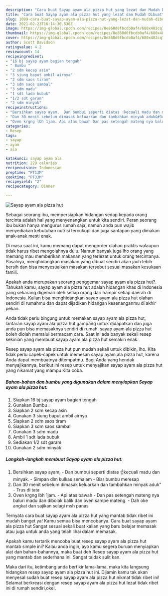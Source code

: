 ```yaml
---
description: "Cara buat Sayap ayam ala pizza hut yang lezat dan Mudah Dibuat"
title: "Cara buat Sayap ayam ala pizza hut yang lezat dan Mudah Dibuat"
slug: 1099-cara-buat-sayap-ayam-ala-pizza-hut-yang-lezat-dan-mudah-dibuat
date: 2021-02-23T16:14:30.536Z
image: https://img-global.cpcdn.com/recipes/8e868d0fbcdb0af4/680x482cq70/sayap-ayam-ala-pizza-hut-foto-resep-utama.jpg
thumbnail: https://img-global.cpcdn.com/recipes/8e868d0fbcdb0af4/680x482cq70/sayap-ayam-ala-pizza-hut-foto-resep-utama.jpg
cover: https://img-global.cpcdn.com/recipes/8e868d0fbcdb0af4/680x482cq70/sayap-ayam-ala-pizza-hut-foto-resep-utama.jpg
author: Scott Davidson
ratingvalue: 4.2
reviewcount: 14
recipeingredient:
- "16 bj sayap ayam bagian tengah"
- " Bumbu "
- "2 sdm kecap asin"
- "3 siung baput ambil airnya"
- "2 sdm saos tiram"
- "3 sdm saos sambal"
- "3 sdm madu"
- "1 sdt lada bubuk"
- "1/2 sdt garam"
- "2 sdm minyak"
recipeinstructions:
- "Bersihkan sayap ayam,  Dan bumbui seperti diatas ☝kecuali madu dan minyak. Simpan dlm kulkas semalam Biar bumbu meresap"
- "Dan 30 menit sebelum dimasak keluarkan dan tambahkan minyak aduk&#34; Trus di tata"
- "Oven krgng lbh 1jam. Api atas bawah Dan pas setengah mateng nya baluri madu dan dibolak balik dan oven sampe mateng. Dah oke angkat dan sajikan selagi msh panas"
categories:
- Resep
tags:
- sayap
- ayam
- ala

katakunci: sayap ayam ala 
nutrition: 229 calories
recipecuisine: Indonesian
preptime: "PT13M"
cooktime: "PT33M"
recipeyield: "2"
recipecategory: Dinner

---
```



![Sayap ayam ala pizza hut](https://img-global.cpcdn.com/recipes/8e868d0fbcdb0af4/680x482cq70/sayap-ayam-ala-pizza-hut-foto-resep-utama.jpg)

Sebagai seorang ibu, mempersiapkan hidangan sedap kepada orang tercinta adalah hal yang menyenangkan untuk kita sendiri. Peran seorang ibu bukan hanya mengurus rumah saja, namun anda pun wajib menyediakan kebutuhan nutrisi tercukupi dan juga santapan yang dimakan anak-anak mesti enak.

Di masa  saat ini, kamu memang dapat mengorder olahan praktis walaupun tidak harus ribet mengolahnya dulu. Namun banyak juga lho orang yang memang mau memberikan makanan yang terlezat untuk orang tercintanya. Pasalnya, menghidangkan masakan yang dibuat sendiri akan jauh lebih bersih dan bisa menyesuaikan masakan tersebut sesuai masakan kesukaan famili. 



Apakah anda merupakan seorang penggemar sayap ayam ala pizza hut?. Tahukah kamu, sayap ayam ala pizza hut adalah hidangan khas di Indonesia yang sekarang digemari oleh setiap orang dari hampir setiap daerah di Indonesia. Kalian bisa menghidangkan sayap ayam ala pizza hut olahan sendiri di rumahmu dan dapat dijadikan hidangan kesenanganmu di akhir pekan.

Anda tidak perlu bingung untuk memakan sayap ayam ala pizza hut, lantaran sayap ayam ala pizza hut gampang untuk didapatkan dan juga anda pun bisa memasaknya sendiri di rumah. sayap ayam ala pizza hut boleh diolah memalui bermacam cara. Saat ini ada banyak sekali resep kekinian yang membuat sayap ayam ala pizza hut semakin enak.

Resep sayap ayam ala pizza hut pun mudah sekali untuk dibikin, lho. Kita tidak perlu capek-capek untuk memesan sayap ayam ala pizza hut, karena Anda dapat membuatnya ditempatmu. Bagi Anda yang hendak menyajikannya, berikut ini resep untuk menyajikan sayap ayam ala pizza hut yang nikamat yang mampu Kita coba.

<!--inarticleads1-->

##### Bahan-bahan dan bumbu yang digunakan dalam menyiapkan Sayap ayam ala pizza hut:

1. Siapkan 16 bj sayap ayam bagian tengah
1. Gunakan  Bumbu :
1. Siapkan 2 sdm kecap asin
1. Gunakan 3 siung baput ambil airnya
1. Siapkan 2 sdm saos tiram
1. Siapkan 3 sdm saos sambal
1. Gunakan 3 sdm madu
1. Ambil 1 sdt lada bubuk
1. Sediakan 1/2 sdt garam
1. Gunakan 2 sdm minyak




<!--inarticleads2-->

##### Langkah-langkah membuat Sayap ayam ala pizza hut:

1. Bersihkan sayap ayam,  - Dan bumbui seperti diatas ☝kecuali madu dan minyak. - Simpan dlm kulkas semalam - Biar bumbu meresap
1. Dan 30 menit sebelum dimasak keluarkan dan tambahkan minyak aduk&#34; - Trus di tata
1. Oven krgng lbh 1jam. - Api atas bawah - Dan pas setengah mateng nya baluri madu dan dibolak balik dan oven sampe mateng. - Dah oke angkat dan sajikan selagi msh panas




Ternyata cara buat sayap ayam ala pizza hut yang mantab tidak ribet ini mudah banget ya! Kamu semua bisa mencobanya. Cara buat sayap ayam ala pizza hut Sangat sesuai sekali buat kalian yang baru belajar memasak atau juga untuk anda yang telah lihai dalam memasak.

Apakah kamu tertarik mencoba buat resep sayap ayam ala pizza hut mantab simple ini? Kalau anda ingin, ayo kamu segera buruan menyiapkan alat dan bahan-bahannya, maka buat deh Resep sayap ayam ala pizza hut yang mantab dan sederhana ini. Sangat taidak sulit kan. 

Maka dari itu, ketimbang anda berfikir lama-lama, maka kita langsung hidangkan resep sayap ayam ala pizza hut ini. Dijamin kamu tak akan menyesal sudah buat resep sayap ayam ala pizza hut nikmat tidak ribet ini! Selamat berkreasi dengan resep sayap ayam ala pizza hut lezat tidak ribet ini di rumah sendiri,oke!.

